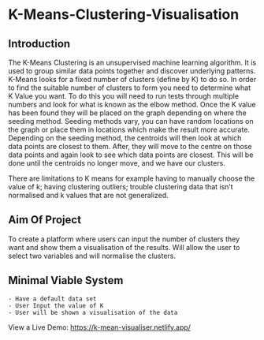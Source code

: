 # K-Means-Clustering-Visualisation
## Introduction
The K-Means Clustering is an unsupervised machine learning algorithm. It is used to group similar data points together and discover underlying patterns. K-Means looks for a fixed number of clusters (define by K) to do so. In order to find the suitable number of clusters to form you need to determine what K Value you want. To do this you will need to run tests through multiple numbers and look for what is known as the elbow method. Once the K value has been found they will be placed on the graph depending on where the seeding method. Seeding methods vary, you can have random locations on the graph or place them in locations which make the result more accurate. Depending on the seeding method, the centroids will then look at which data points are closest to them. After, they will move to the centre on those data points and again look to see which data points are closest. This will be done until the centroids no longer move, and we have our clusters.

There are limitations to K means for example having to manually choose the value of k; having clustering outliers; trouble clustering data that isn’t normalised and k values that are not generalized. 

## Aim Of Project
To create a platform where users can input the number of clusters they want and show them a visualisation of the results. Will allow the user to select two variables and will normalise the clusters.

## Minimal Viable System
    - Have a default data set
    - User Input the value of K
    - User will be shown a visualisation of the data

View a Live Demo: https://k-mean-visualiser.netlify.app/
